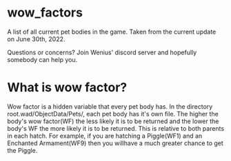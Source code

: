 # wow_factors
A list of all current pet bodies in the game. Taken from the current update on June 30th, 2022.

Questions or concerns? Join Wenius' discord server and hopefully somebody can help you.

# What is wow factor?
Wow factor is a hidden variable that every pet body has. In the directory root.wad/ObjectData/Pets/, each pet body has it's own file. The higher the body's wow factor(WF) the less likely it is to be returned and the lower the body's WF the more likely it is to be returned. This is relative to both parents in each hatch. For example, if you are hatching a Piggle(WF1) and an Enchanted Armament(WF9) then you willhave a much greater chance to get the Piggle.
